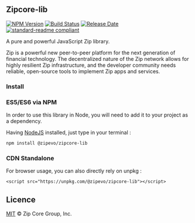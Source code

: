 ## Zipcore-lib

[![NPM Version](https://img.shields.io/npm/v/@zipevo/zipcore-lib)](https://www.npmjs.com/package/@zipevo/zipcore-lib)
[![Build Status](https://github.com/zipevo/zipcore-lib/actions/workflows/test_and_release.yml/badge.svg)](https://github.com/zipevo/zipcore-lib/actions/workflows/test_and_release.yml)
[![Release Date](https://img.shields.io/github/release-date/zipevo/zipcore-lib)](https://github.com/zipevo/zipcore-lib/releases/latest)
[![standard-readme compliant](https://img.shields.io/badge/readme%20style-standard-brightgreen)](https://github.com/RichardLitt/standard-readme)

A pure and powerful JavaScript Zip library.

Zip is a powerful new peer-to-peer platform for the next generation of financial technology. The decentralized nature of the Zip network allows for highly resilient Zip infrastructure, and the developer community needs reliable, open-source tools to implement Zip apps and services.

### Install

### ES5/ES6 via NPM

In order to use this library in Node, you will need to add it to your project as a dependency.

Having [NodeJS](https://nodejs.org/) installed, just type in your terminal :

```sh
npm install @zipevo/zipcore-lib
```

### CDN Standalone

For browser usage, you can also directly rely on unpkg :

```
<script src="https://unpkg.com/@zipevo/zipcore-lib"></script>
```

## Licence

[MIT](https://github.com/zipevo/zipcore-lib/blob/master/LICENCE.md) © Zip Core Group, Inc.
